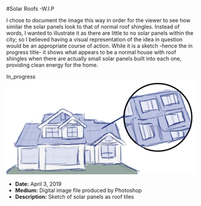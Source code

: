 #Solar Roofs -W.I.P

I chose to document the image this way in order for the viewer to see how similar the solar panels look to that of normal roof shingles. Instead of words, I wanted to illustrate it as there are little to no solar panels within the city; so I believed having a visual representation of the idea in question would be an appropriate course of action. While it is a sketch -hence the in progress title- it shows what appears to be a normal house with roof shingles when there are actually small solar panels built into each one, providing clean energy for the home.

In_progress
![progress pic](in_progress.jpg)
- **Date:** April 3, 2019
- **Medium:** Digital image file produced by Photoshop
- **Description:** Sketch of solar panels as roof tiles
